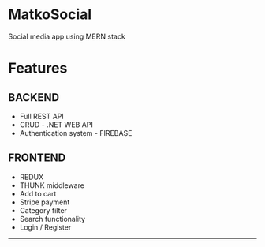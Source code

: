 # MatkoSocial
Social media app using MERN stack

<h1> <b>Features</b> </h1>
<h2> BACKEND </h2> 
<ul>
  <li> Full REST API </li>
  <li> CRUD - .NET WEB API </li>
  <li> Authentication system - FIREBASE </li>
</ul>

<h2> FRONTEND </h2> 
<ul>
  <li> REDUX </li>
  <li> THUNK middleware </li>
  <li> Add to cart </li>
  <li> Stripe payment </li>
  <li> Category filter </li>
  <li> Search functionality </li>
  <li> Login / Register </li>
</ul>

<hr>
<img src="https://user-images.githubusercontent.com/99608089/155840440-f4b50040-7687-4419-8b83-232a9dc0a343.png" alt="" srcset="" />
<img src="https://user-images.githubusercontent.com/99608089/155840524-d2c12629-27f9-439c-98c6-ee13d8061736.png" alt="" srcset="" />
<img src="https://user-images.githubusercontent.com/99608089/155840580-7883e1b5-6e36-4402-987d-a2dba23418dc.png" alt="" srcset="" />
<img src="https://user-images.githubusercontent.com/99608089/155840702-480bf4ed-3648-4f24-a180-ff6b5d1a987a.png" alt="" srcset="" />

